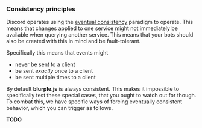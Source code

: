 ### Consistency principles
Discord operates using the [eventual consistency](https://en.wikipedia.org/wiki/Eventual_consistency) paradigm to operate. This means that changes applied to one service might not immediately be available when querying another service. This means that your bots should also be created with this in mind and be fault-tolerant.

Specifically this means that events might
- never be sent to a client
- be sent _exactly_ once to a client
- be sent multiple times to a client

By default **blurple.js** is always consistent. This makes it impossible to specifically test these special cases, that you ought to watch out for though. To combat this, we have specific ways of forcing eventually consistent behavior, which you can trigger as follows.

**TODO**
